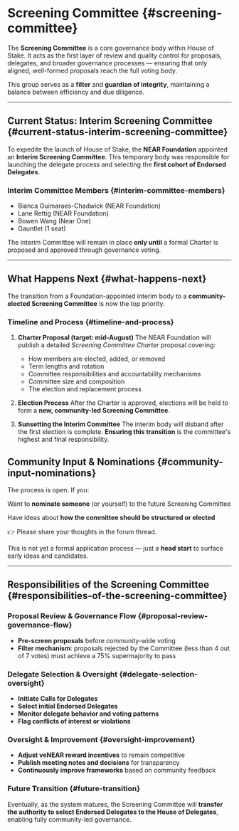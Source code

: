 # Screening Committee {#screening-committee}

The **Screening Committee** is a core governance body within House of Stake. It acts as the first layer of review and quality control for proposals, delegates, and broader governance processes — ensuring that only aligned, well-formed proposals reach the full voting body.

This group serves as a **filter** and **guardian of integrity**, maintaining a balance between efficiency and due diligence.

---

## Current Status: Interim Screening Committee {#current-status-interim-screening-committee}

To expedite the launch of House of Stake, the **NEAR Foundation** appointed an **Interim Screening Committee**. This temporary body was responsible for launching the delegate process and selecting the **first cohort of Endorsed Delegates**.

### Interim Committee Members {#interim-committee-members}

- Bianca Guimaraes-Chadwick (NEAR Foundation)
- Lane Rettig (NEAR Foundation)
- Bowen Wang (Near One)
- Gauntlet (1 seat)

The interim Committee will remain in place **only until** a formal Charter is proposed and approved through governance voting.

---

## What Happens Next {#what-happens-next}

The transition from a Foundation-appointed interim body to a **community-elected Screening Committee** is now the top priority.

### Timeline and Process {#timeline-and-process}

1. **Charter Proposal (target: mid-August)**
   The NEAR Foundation will publish a detailed _Screening Committee Charter_ proposal covering:
   - How members are elected, added, or removed
   - Term lengths and rotation
   - Committee responsibilities and accountability mechanisms
   - Committee size and composition
   - The election and replacement process

2. **Election Process**
   After the Charter is approved, elections will be held to form a **new, community-led Screening Committee**.

3. **Sunsetting the Interim Committee**
   The interim body will disband after the first election is complete. **Ensuring this transition** is the committee's highest and final responsibility.

## Community Input & Nominations {#community-input-nominations}

The process is open. If you:

Want to **nominate someone** (or yourself) to the future Screening Committee

Have ideas about **how the committee should be structured or elected**

👉 Please share your thoughts in the forum thread.

This is not yet a formal application process — just a **head start** to surface early ideas and candidates.

---

## Responsibilities of the Screening Committee {#responsibilities-of-the-screening-committee}

### Proposal Review & Governance Flow {#proposal-review-governance-flow}

- **Pre-screen proposals** before community-wide voting
- **Filter mechanism**: proposals rejected by the Committee (less than 4 out of 7 votes) must achieve a 75% supermajority to pass

### Delegate Selection & Oversight {#delegate-selection-oversight}

- **Initiate Calls for Delegates**
- **Select initial Endorsed Delegates**
- **Monitor delegate behavior and voting patterns**
- **Flag conflicts of interest or violations**

### Oversight & Improvement {#oversight-improvement}

- **Adjust veNEAR reward incentives** to remain competitive
- **Publish meeting notes and decisions** for transparency
- **Continuously improve frameworks** based on community feedback

### Future Transition {#future-transition}

Eventually, as the system matures, the Screening Committee will **transfer the authority to select Endorsed Delegates to the House of Delegates**, enabling fully community-led governance.
